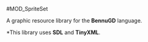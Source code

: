 #MOD_SpriteSet

A graphic resource library for the **BennuGD** language.

*This library uses **SDL** and **TinyXML**.